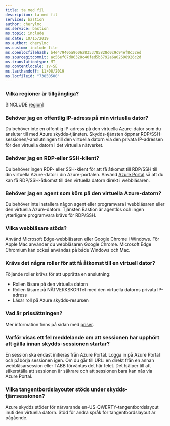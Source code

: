 ```yaml
---
title: ta med fil
description: ta med fil
services: bastion
author: cherylmc
ms.service: bastion
ms.topic: include
ms.date: 10/15/2019
ms.author: cherylmc
ms.custom: include file
ms.openlocfilehash: b4e479405a9606a8353785828d0c9c94ef8c32ed
ms.sourcegitcommit: ac56ef07d86328c40fed5b5792a6a02698926c2d
ms.translationtype: MT
ms.contentlocale: sv-SE
ms.lasthandoff: 11/08/2019
ms.locfileid: "73850500"
---
```

### <a name="regions"></a>Vilka regioner är tillgängliga?

[!INCLUDE [region](bastion-regions-include.md)]

### <a name="publicip"></a>Behöver jag en offentlig IP-adress på min virtuella dator?

Du behöver inte en offentlig IP-adress på den virtuella Azure-dator som du ansluter till med Azure skydds-tjänsten. Skydds-tjänsten öppnar RDP/SSH-sessionen/-anslutningen till den virtuella datorn via den privata IP-adressen för den virtuella datorn i det virtuella nätverket.

### <a name="rdpssh"></a>Behöver jag en RDP-eller SSH-klient?

Du behöver ingen RDP- eller SSH-klient för att få åtkomst till RDP/SSH till din virtuella Azure-dator i din Azure-portalen. Använd [Azure Portal](https://portal.azure.com) så att du kan få RDP/SSH-åtkomst till den virtuella datorn direkt i webbläsaren.

### <a name="agent"></a>Behöver jag en agent som körs på den virtuella Azure-datorn?

Du behöver inte installera någon agent eller programvara i webbläsaren eller den virtuella Azure-datorn. Tjänsten Bastion är agentlös och ingen ytterligare programvara krävs för RDP/SSH.

### <a name="browsers"></a>Vilka webbläsare stöds?

Använd Microsoft Edge-webbläsaren eller Google Chrome i Windows. För Apple Mac använder du webbläsaren Google Chrome. Microsoft Edge Chromium kan också användas på både Windows och Mac.

### <a name="roles"></a>Krävs det några roller för att få åtkomst till en virtuell dator?

Följande roller krävs för att upprätta en anslutning:

* Rollen läsare på den virtuella datorn
* Rollen läsare på NÄTVERKSKORTet med den virtuella datorns privata IP-adress
* Läsar roll på Azure skydds-resursen

### <a name="pricingpage"></a>Vad är prissättningen?

Mer information finns på sidan med [priser](https://aka.ms/BastionHostPricing).

### <a name="session"></a>Varför visas ett fel meddelande om att sessionen har upphört att gälla innan skydds-sessionen startar?

En session ska endast initieras från Azure Portal. Logga in på Azure Portal och påbörja sessionen igen. Om du går till URL: en direkt från en annan webbläsarsession eller TABB förväntas det här felet. Det hjälper till att säkerställa att sessionen är säkrare och att sessionen bara kan nås via Azure Portal.

### <a name="keyboard"></a>Vilka tangentbordslayouter stöds under skydds-fjärrsessionen?

Azure skydds stöder för närvarande en-US-QWERTY-tangentbordslayout inuti den virtuella datorn.  Stöd för andra språk för tangentbordslayout är pågående.

